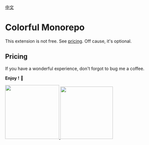 [中文](https://github.com/deskbtm/colorful-monorepo/blob/main/README-zh.md)

# Colorful Monorepo


This extension is not free. See [pricing](#pricing). Off cause, it's optional.



## Pricing

If you have a wonderful experience, don't forgot to bug me a coffee.

**Enjoy !** 🖖

<div>
<a href="https://www.buymeacoffee.com/Nawbc">
  <img src="https://s2.loli.net/2022/04/15/54EHkb2fCrBoFua.png" width="175"/>
</a>
<img width="170" src="https://s2.loli.net/2022/04/24/f1AajJXNVzI4mLR.jpg">
</div>


